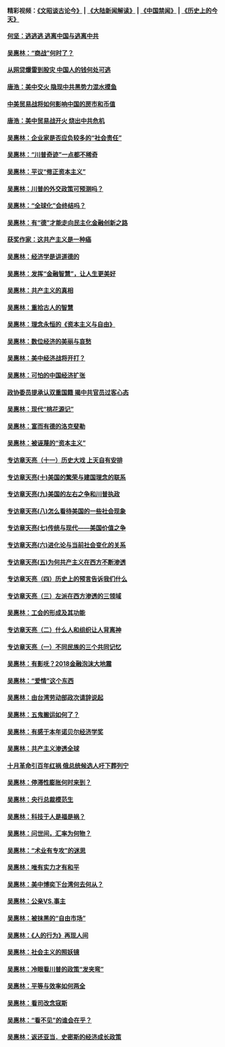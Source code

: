 #### 精彩视频：[《文昭谈古论今》](https://github.com/gfw-breaker/wenzhao/blob/master/README.md?t=12020031) | [《大陆新闻解读》](https://github.com/gfw-breaker/ntdtv-comedy/blob/master/README.md?t=12020031) | [《中国禁闻》](https://github.com/gfw-breaker/ntdtv-news/blob/master/README.md?t=12020031) | [《历史上的今天》](https://github.com/gfw-breaker/today-in-history/blob/master/README.md?t=12020031) 

#### [何坚：逃逃逃 逃离中国与逃离中共](../pages/nsc423/n10592891.md?t=12020031) 

#### [吴惠林：“商战”何时了？](../pages/nsc423/n10573558.md?t=12020031) 

#### [从网贷爆雷到股灾 中国人的钱何处可逃](../pages/nsc423/n10572800.md?t=12020031) 

#### [唐浩：美中交火 隐现中共黑势力混水摸鱼](../pages/nsc423/n10544040.md?t=12020031) 

#### [中美贸易战将如何影响中国的房市和币值](../pages/nsc423/n10543697.md?t=12020031) 

#### [唐浩：美中贸易战开火 烧出中共危机](../pages/nsc423/n10540126.md?t=12020031) 

#### [吴惠林：企业家是否应负较多的“社会责任”](../pages/nsc423/n10535022.md?t=12020031) 

#### [吴惠林：“川普奇迹”一点都不稀奇](../pages/nsc423/n10512808.md?t=12020031) 

#### [吴惠林：平议“修正资本主义”](../pages/nsc423/n10495724.md?t=12020031) 

#### [吴惠林：川普的外交政策可预测吗？](../pages/nsc423/n10462387.md?t=12020031) 

#### [吴惠林：“全球化”会终结吗？](../pages/nsc423/n10452838.md?t=12020031) 

#### [吴惠林：有“德”才能走向民主化金融创新之路](../pages/nsc423/n10432292.md?t=12020031) 

#### [获奖作家：这共产主义是一种癌](../pages/nsc423/n10431541.md?t=12020031) 

#### [吴惠林：经济学是讲道德的](../pages/nsc423/n10398014.md?t=12020031) 

#### [吴惠林：发挥“金融智慧”，让人生更美好](../pages/nsc423/n10375019.md?t=12020031) 

#### [吴惠林：共产主义的真相](../pages/nsc423/n10351394.md?t=12020031) 

#### [吴惠林：重拾古人的智慧](../pages/nsc423/n10337691.md?t=12020031) 

#### [吴惠林：理念永恒的《资本主义与自由》](../pages/nsc423/n10316274.md?t=12020031) 

#### [吴惠林：数位经济的美丽与哀愁](../pages/nsc423/n10292946.md?t=12020031) 

#### [吴惠林：美中经济战将开打？](../pages/nsc423/n10258825.md?t=12020031) 

#### [吴惠林：可怕的中国经济扩张](../pages/nsc423/n10219147.md?t=12020031) 

#### [政协委员提承认双重国籍 揭中共官员过客心态](../pages/nsc423/n10208809.md?t=12020031) 

#### [吴惠林：现代“桃花源记”](../pages/nsc423/n10185234.md?t=12020031) 

#### [吴惠林：富而有德的洛克斐勒](../pages/nsc423/n10142264.md?t=12020031) 

#### [吴惠林：被诬蔑的“资本主义”](../pages/nsc423/n10124816.md?t=12020031) 

#### [专访章天亮（十一）历史大戏 上天自有安排](../pages/nsc423/n10094905.md?t=12020031) 

#### [专访章天亮(十)美国的繁荣与建国理念的联系](../pages/nsc423/n10094899.md?t=12020031) 

#### [专访章天亮(九)美国的左右之争和川普执政](../pages/nsc423/n10094889.md?t=12020031) 

#### [专访章天亮(八)怎么看待美国的一些社会现象](../pages/nsc423/n10094857.md?t=12020031) 

#### [专访章天亮(七)传统与现代——美国价值之争](../pages/nsc423/n10093140.md?t=12020031) 

#### [专访章天亮(六)进化论与当前社会变化的关系](../pages/nsc423/n10092036.md?t=12020031) 

#### [专访章天亮(五)为何共产主义在西方不断渗透](../pages/nsc423/n10083620.md?t=12020031) 

#### [专访章天亮（四）历史上的预言告诉我们什么](../pages/nsc423/n10083606.md?t=12020031) 

#### [专访章天亮（三）左派在西方渗透的三领域](../pages/nsc423/n10081115.md?t=12020031) 

#### [吴惠林：工会的形成及其功能](../pages/nsc423/n10080633.md?t=12020031) 

#### [专访章天亮（二）什么人和组织让人背离神](../pages/nsc423/n10076637.md?t=12020031) 

#### [专访章天亮（一）不同民族的三个共同记忆](../pages/nsc423/n10074188.md?t=12020031) 

#### [吴惠林：有影呒？2018金融泡沫大地震](../pages/nsc423/n10040534.md?t=12020031) 

#### [吴惠林：“爱情”这个东西](../pages/nsc423/n10019423.md?t=12020031) 

#### [吴惠林：由台湾劳动部政次请辞说起](../pages/nsc423/n9979679.md?t=12020031) 

#### [吴惠林：五鬼搬运如何了？](../pages/nsc423/n9925338.md?t=12020031) 

#### [吴惠林：有感于本年诺贝尔经济学奖](../pages/nsc423/n9871883.md?t=12020031) 

#### [吴惠林：共产主义渗透全球](../pages/nsc423/n9812748.md?t=12020031) 

#### [十月革命引百年红祸 俄总统候选人吁下葬列宁](../pages/nsc423/n9810182.md?t=12020031) 

#### [吴惠林：停滞性膨胀何时来到？](../pages/nsc423/n9764136.md?t=12020031) 

#### [吴惠林：央行总裁模范生](../pages/nsc423/n9728134.md?t=12020031) 

#### [吴惠林：科技于人是福是祸？](../pages/nsc423/n9672982.md?t=12020031) 

#### [吴惠林：问世间，汇率为何物？](../pages/nsc423/n9621788.md?t=12020031) 

#### [吴惠林：“术业有专攻”的迷思](../pages/nsc423/n9580363.md?t=12020031) 

#### [吴惠林：唯有实力才有和平](../pages/nsc423/n9529599.md?t=12020031) 

#### [吴惠林：美中博奕下台湾何去何从？](../pages/nsc423/n9483598.md?t=12020031) 

#### [吴惠林：公亲VS.事主](../pages/nsc423/n9425637.md?t=12020031) 

#### [吴惠林：被抹黑的“自由市场”](../pages/nsc423/n9351545.md?t=12020031) 

#### [吴惠林：《人的行为》再现人间](../pages/nsc423/n9296339.md?t=12020031) 

#### [吴惠林：社会主义的照妖镜](../pages/nsc423/n9243460.md?t=12020031) 

#### [吴惠林：冷眼看川普的政策“发夹弯”](../pages/nsc423/n9120684.md?t=12020031) 

#### [吴惠林：平等与效率如何两全](../pages/nsc423/n9075430.md?t=12020031) 

#### [吴惠林：看司改念寇斯](../pages/nsc423/n9024915.md?t=12020031) 

#### [吴惠林：“看不见”的谁会在乎？](../pages/nsc423/n8977488.md?t=12020031) 

#### [吴惠林：返还亚当．史密斯的经济成长政策](../pages/nsc423/n8931896.md?t=12020031) 

